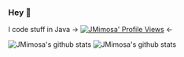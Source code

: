 ### Hey 👋

I code stuff in Java
-> [![JMimosa' Profile Views](https://komarev.com/ghpvc/?username=JMimosaDev&color=brightgreen)](https://github.com/JMimosaDev) <-


![JMimosa's github stats](https://github-readme-stats.vercel.app/api?username=JMimosaDev&count_private=true&show_icons=true&title_color=922cc9&icon_color=922cc9&bg_color=ffffff)
![JMimosa's github stats](https://github-readme-stats.vercel.app/api/top-langs/?username=JMimosaDev&show_icons=true&count_private=true&show_icons=true&title_color=922cc9&icon_color=922cc9&bg_color=ffffff)
